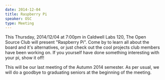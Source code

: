 ```yaml
---
date: 2014-12-04
title: Raspberry Pi
speaker: OSC
type: Meeting
---
```

This Thursday, 2014/12/04 at 7:00pm in Caldwell Labs 120, The Open Source Club will present "Raspberry Pi". Come by to learn all about the board and it's alternatives, or just check out the cool projects club members have been working on. If you yourself have done something interesting with your pi, show it off!

This will be our last meeting of the Autumn 2014 semester. As per usual, we will do a goodbye to graduating seniors at the beginning of the meeting.
